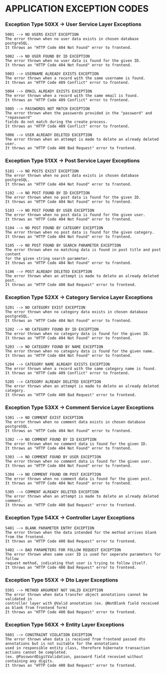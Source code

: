 # APPLICATION EXCEPTION CODES

### Exception Type 50XX -> User Service Layer Exceptions
    5001 --> NO USERS EXIST EXCEPTION
    The error thrown when no user data exists in chosen database postgreSQL.
    It throws an "HTTP Code 404 Not Found" error to frontend.
    
    5002 --> NO USER FOUND BY ID EXCEPTION
    The error thrown when no user data is found for the given ID.
    It throws an "HTTP Code 404 Not Found" error to frontend.

    5003 --> USERNAME ALREADY EXISTS EXCEPTION
    The error thrown when a record with the same username is found.
    It throws an "HTTP Code 409 Conflict" error to frontend.

    5004 --> EMAIL ALREADY EXISTS EXCEPTION
    The error thrown when a record with the same email is found.
    It throws an "HTTP Code 409 Conflict" error to frontend.    
    
    5005 --> PASSWORDS NOT MATCH EXCEPTION
    The error thrown when the passwords provided in the "password" and "repassword"
    fields do not match during the create process.
    It throws an "HTTP Code 409 Conflict" error to frontend.

    5006 --> USER ALREADY DELETED EXCEPTION
    The error thrown when an attempt is made to delete an already deleted user.
    It throws an "HTTP Code 400 Bad Request" error to frontend.

### Exception Type 51XX -> Post Service Layer Exceptions
    5101 --> NO POSTS EXIST EXCEPTION
    The error thrown when no post data exists in chosen database postgreSQL.
    It throws an "HTTP Code 404 Not Found" error to frontend.

    5102 --> NO POST FOUND BY ID EXCEPTION
    The error thrown when no post data is found for the given ID.
    It throws an "HTTP Code 404 Not Found" error to frontend.    
    
    5103 --> NO POST FOUND BY USER EXCEPTION
    The error thrown when no post data is found for the given user.
    It throws an "HTTP Code 404 Not Found" error to frontend.

    5104 --> NO POST FOUND BY CATEGORY EXCEPTION
    The error thrown when no post data is found for the given category.
    It throws an "HTTP Code 404 Not Found" error to frontend.

    5105 --> NO POST FOUND BY SEARCH PARAMETER EXCEPTION
    The error thrown when no matching data is found in post title and post content
    for the given string search parameter.
    It throws an "HTTP Code 404 Not Found" error to frontend.

    5106 --> POST ALREADY DELETED EXCEPTION
    The error thrown when an attempt is made to delete an already deleted post.
    It throws an "HTTP Code 400 Bad Request" error to frontend.

### Exception Type 52XX -> Category Service Layer Exceptions
    5201 --> NO CATEGORY EXIST EXCEPTION
    The error thrown when no category data exists in chosen database postgreSQL.
    It throws an "HTTP Code 404 Not Found" error to frontend.

    5202 --> NO CATEGORY FOUND BY ID EXCEPTION
    The error thrown when no category data is found for the given ID.
    It throws an "HTTP Code 404 Not Found" error to frontend.    
    
    5203 --> NO CATEGORY FOUND BY NAME EXCEPTION
    The error thrown when no category data is found for the given name.
    It throws an "HTTP Code 404 Not Found" error to frontend.

    5204 --> CATEGORY NAME ALREADY EXISTS EXCEPTION
    The error thrown when a record with the same category name is found.
    It throws an "HTTP Code 409 Conflict" error to frontend.

    5205 --> CATEGORY ALREADY DELETED EXCEPTION
    The error thrown when an attempt is made to delete an already deleted category.
    It throws an "HTTP Code 400 Bad Request" error to frontend.
    
### Exception Type 53XX -> Comment Service Layer Exceptions
    5301 --> NO COMMENT EXIST EXCEPTION
    The error thrown when no comment data exists in chosen database postgreSQL.
    It throws an "HTTP Code 404 Not Found" error to frontend.

    5302 --> NO COMMENT FOUND BY ID EXCEPTION
    The error thrown when no comment data is found for the given ID.
    It throws an "HTTP Code 404 Not Found" error to frontend.    
    
    5303 --> NO COMMENT FOUND BY USER EXCEPTION
    The error thrown when no comment data is found for the given user.
    It throws an "HTTP Code 404 Not Found" error to frontend.

    5304 --> NO COMMENT FOUND ON POST EXCEPTION
    The error thrown when no comment data is found for the given post.
    It throws an "HTTP Code 404 Not Found" error to frontend.

    5305 --> COMMENT ALREADY DELETED EXCEPTION
    The error thrown when an attempt is made to delete an already deleted comment.
    It throws an "HTTP Code 400 Bad Request" error to frontend.

### Exception Type 54XX -> Controller Layer Exceptions
    5401 --> BLANK PARAMETER ENTRY EXCEPTION
    The error thrown when the data intended for the method arrives blank from the frontend.
    It throws an "HTTP Code 400 Bad Request" error to frontend.

    5402 --> BAD PARAMETERS FOR FOLLOW REQUEST EXCEPTION
    The error thrown when same user ID is used for seperate parameters for follow
    request method, indicating that user is trying to follow itself.
    It throws an "HTTP Code 400 Bad Request" error to frontend.

### Exception Type 55XX -> Dto Layer Exceptions
    5501 --> METHOD ARGUMENT NOT VALID EXCEPTION
    The error thrown when data transfer object annotations cannot be validated in
    controller layer with @Valid annotation (ex. @NotBlank field received as blank from frontend form)
    It throws an "HTTP Code 400 Bad Request" error to frontend.

### Exception Type 56XX -> Entity Layer Exceptions
    5601 --> CONSTRAINT VIOLATION EXCEPTION
    The error thrown when data is received from frontend passed dto annotations but is not suitable for the annotations
    used in responsible entity class, therefore hibernate transaction actions cannot be completed. 
    (ex. @PasswordDigitValidation, password field recevied without containing any digits.
    It throws an "HTTP Code 400 Bad Request" error to frontend.